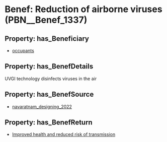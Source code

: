 # Benef: __Reduction of airborne viruses__ (PBN__Benef_1337)

## Property: has_Beneficiary

* [occupants](../Stakeholder/PBN__Stakeholder_92)

## Property: has_BenefDetails

UVGI technology disinfects viruses in the air

## Property: has_BenefSource

* [navaratnam_designing_2022](../Article/PBN__Article_282)

## Property: has_BenefReturn

* [Improved health and reduced risk of transmission](../BenefReturn/PBN__BenefReturn_1502)

